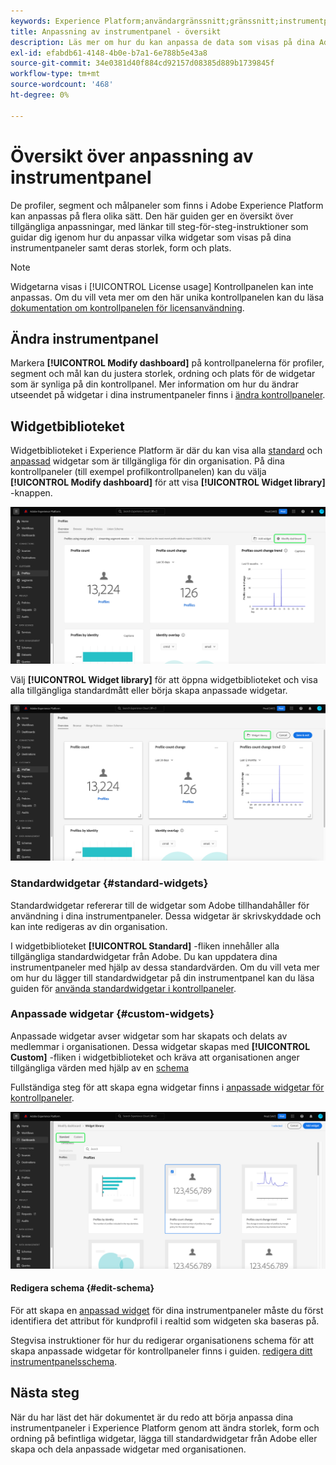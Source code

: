 ```yaml
---
keywords: Experience Platform;användargränssnitt;gränssnitt;instrumentpaneler;instrumentpanel;profiler;segment;mål
title: Anpassning av instrumentpanel - översikt
description: Läs mer om hur du kan anpassa de data som visas på dina Adobe Experience Platform-kontrollpaneler.
exl-id: efabdb61-4148-4b0e-b7a1-6e788b5e43a8
source-git-commit: 34e0381d40f884cd92157d08385d889b1739845f
workflow-type: tm+mt
source-wordcount: '468'
ht-degree: 0%

---
```


# Översikt över anpassning av instrumentpanel

De profiler, segment och målpaneler som finns i Adobe Experience Platform kan anpassas på flera olika sätt. Den här guiden ger en översikt över tillgängliga anpassningar, med länkar till steg-för-steg-instruktioner som guidar dig igenom hur du anpassar vilka widgetar som visas på dina instrumentpaneler samt deras storlek, form och plats.

>[!NOTE]
>
>Widgetarna visas i [!UICONTROL License usage] Kontrollpanelen kan inte anpassas. Om du vill veta mer om den här unika kontrollpanelen kan du läsa [dokumentation om kontrollpanelen för licensanvändning](../guides/license-usage.md).

## Ändra instrumentpanel

Markera **[!UICONTROL Modify dashboard]** på kontrollpanelerna för profiler, segment och mål kan du justera storlek, ordning och plats för de widgetar som är synliga på din kontrollpanel. Mer information om hur du ändrar utseendet på widgetar i dina instrumentpaneler finns i [ändra kontrollpaneler](modify.md).

## Widgetbiblioteket

Widgetbiblioteket i Experience Platform är där du kan visa alla [standard](#standard-widgets) och [anpassad](#custom-widgets) widgetar som är tillgängliga för din organisation. På dina kontrollpaneler (till exempel profilkontrollpanelen) kan du välja **[!UICONTROL Modify dashboard]** för att visa **[!UICONTROL Widget library]** -knappen.

![Kontrollpanelen Profiler med kontrollpanelen Ändra markerad.](../images/customization/modify-dashboard.png)

Välj **[!UICONTROL Widget library]** för att öppna widgetbiblioteket och visa alla tillgängliga standardmått eller börja skapa anpassade widgetar.

![Kontrollpanelen Profiler med widgetbiblioteket markerat.](../images/customization/widget-library-button.png)

### Standardwidgetar {#standard-widgets}

Standardwidgetar refererar till de widgetar som Adobe tillhandahåller för användning i dina instrumentpaneler. Dessa widgetar är skrivskyddade och kan inte redigeras av din organisation.

I widgetbiblioteket **[!UICONTROL Standard]** -fliken innehåller alla tillgängliga standardwidgetar från Adobe. Du kan uppdatera dina instrumentpaneler med hjälp av dessa standardvärden. Om du vill veta mer om hur du lägger till standardwidgetar på din instrumentpanel kan du läsa guiden för [använda standardwidgetar i kontrollpaneler](standard-widgets.md).

### Anpassade widgetar {#custom-widgets}

Anpassade widgetar avser widgetar som har skapats och delats av medlemmar i organisationen. Dessa widgetar skapas med **[!UICONTROL Custom]** -fliken i widgetbiblioteket och kräva att organisationen anger tillgängliga värden med hjälp av en [schema](#edit-schema)

Fullständiga steg för att skapa egna widgetar finns i [anpassade widgetar för kontrollpaneler](custom-widgets.md).

![Widgetbibliotekets arbetsyta med Standard och Egen markerat.](../images/customization/widget-library.png)

#### Redigera schema {#edit-schema}

För att skapa en [anpassad widget](#custom-widgets) för dina instrumentpaneler måste du först identifiera det attribut för kundprofil i realtid som widgeten ska baseras på.

Stegvisa instruktioner för hur du redigerar organisationens schema för att skapa anpassade widgetar för kontrollpaneler finns i guiden. [redigera ditt instrumentpanelsschema](edit-schema.md).

## Nästa steg

När du har läst det här dokumentet är du redo att börja anpassa dina instrumentpaneler i Experience Platform genom att ändra storlek, form och ordning på befintliga widgetar, lägga till standardwidgetar från Adobe eller skapa och dela anpassade widgetar med organisationen.
